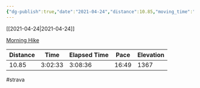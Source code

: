 ```yaml
---
{"dg-publish":true,"date":"2021-04-24","distance":10.85,"moving_time":"3:02:33","elapsed_time":"3:08:36","pace":"16:49","total_elevation_gain":1367,"url":"https://www.strava.com/activities/5186842893","permalink":"/01-personal/strava/2021-04-24-morning-hike/","dgPassFrontmatter":true}
---
```



[[2021-04-24\|2021-04-24]]

[Morning Hike](https://www.strava.com/activities/5186842893)

| Distance | Time    | Elapsed Time | Pace  | Elevation |
| -------- | ------- | ------------ | ----- | --------- |
| 10.85    | 3:02:33 | 3:08:36      | 16:49 | 1367      |




#strava

